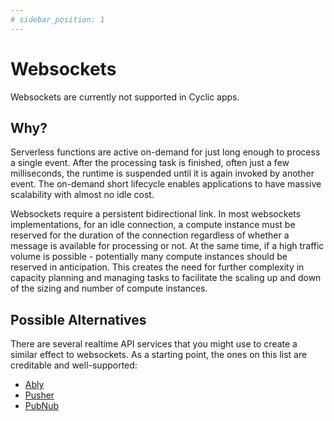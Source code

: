 ```yaml
---
# sidebar_position: 1
---
```


# Websockets

Websockets are currently not supported in Cyclic apps.

## Why?

Serverless functions are active on-demand for just long enough to process a single event. After the processing task is finished, often just a few milliseconds, the runtime is suspended until it is again invoked by another event. The on-demand short lifecycle enables applications to have massive scalability with almost no idle cost. 

Websockets require a persistent bidirectional link. In most websockets implementations, for an idle connection, a compute instance must be reserved for the duration of the connection regardless of whether a message is available for processing or not. At the same time, if a high traffic volume is possible - potentially many compute instances should be reserved in anticipation. This creates the need for further complexity in capacity planning and  managing tasks to facilitate the scaling up and down of the sizing and number of compute instances.

## Possible Alternatives

There are several realtime API services that you might use to create a similar effect to websockets. 
As a starting point, the ones on this list are creditable and well-supported:
- [Ably](https://ably.com/)
- [Pusher](https://pusher.com/)
- [PubNub](https://www.pubnub.com/)
